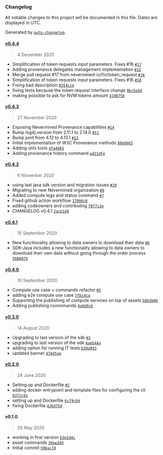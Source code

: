 ### Changelog

All notable changes to this project will be documented in this file. Dates are displayed in UTC.

Generated by [`auto-changelog`](https://github.com/CookPete/auto-changelog).

#### [v0.4.4](https://github.com/nevermined-io/cli/compare/v0.4.3...v0.4.4)

> 4 December 2020

- Simplification of token requests input parameters. Fixes #16 [`#17`](https://github.com/nevermined-io/cli/pull/17)
- Adding provenance delegates management implementation [`#15`](https://github.com/nevermined-io/cli/pull/15)
- Merge pull request #17 from nevermined-io/fix/token_request [`#16`](https://github.com/nevermined-io/cli/issues/16)
- Simplification of token requests input parameters. Fixes #16 [`#16`](https://github.com/nevermined-io/cli/issues/16)
- Fixing bad description [`9354cce`](https://github.com/nevermined-io/cli/commit/9354cce4268fb01bc49b7e9572307f1628ef783d)
- fixing tests because the token request interface change [`9bc5edd`](https://github.com/nevermined-io/cli/commit/9bc5edd2f94f99e87e1b6a311f64413c721f3b5a)
- making possible to ask for NVM tokens amount [`4198758`](https://github.com/nevermined-io/cli/commit/4198758a9bbeaf9f4ad1fb11657095d50d9daa97)

#### [v0.4.3](https://github.com/nevermined-io/cli/compare/v0.4.2...v0.4.3)

> 27 November 2020

- Exposing Nevermined Provenance capabilities  [`#14`](https://github.com/nevermined-io/cli/pull/14)
- Bump log4j.version from 2.11.1 to 2.14.0 [`#11`](https://github.com/nevermined-io/cli/pull/11)
- Bump junit from 4.12 to 4.13.1 [`#12`](https://github.com/nevermined-io/cli/pull/12)
- Initial implementation of W3C Provenance methods [`90e0665`](https://github.com/nevermined-io/cli/commit/90e066528b6a16bdf561ea658b7d131db68ac15f)
- Adding utils tools [`47a4065`](https://github.com/nevermined-io/cli/commit/47a4065849d5a6db4d92c9e2c83ed68871daa5b9)
- Adding provenance history command [`ed21dfe`](https://github.com/nevermined-io/cli/commit/ed21dfe17aabe29ad82fdfda50828b5b9fe44a66)

#### [v0.4.2](https://github.com/nevermined-io/cli/compare/v0.4.1...v0.4.2)

> 6 November 2020

- using last java sdk version and migration issues [`#10`](https://github.com/nevermined-io/cli/pull/10)
- Migrating to new Nevermined organization [`#9`](https://github.com/nevermined-io/cli/pull/9)
- Added compute logs and status command [`#7`](https://github.com/nevermined-io/cli/pull/7)
- Fixed github action workflow [`17098c8`](https://github.com/nevermined-io/cli/commit/17098c8d0f2ce9e0d1e0da5da111638421f18c12)
- adding codeowners and contributing [`f077c2e`](https://github.com/nevermined-io/cli/commit/f077c2e9dbdb87917dfeeadce0dafadd994346e9)
- CHANGELOG v0.4.1 [`2acb1d9`](https://github.com/nevermined-io/cli/commit/2acb1d9049f2bbb31abd9bc069fffac2e4cb964a)

#### [v0.4.1](https://github.com/nevermined-io/cli/compare/v0.4.0...v0.4.1)

> 15 September 2020

- New functionality allowing to data owners to download their data [`#6`](https://github.com/nevermined-io/cli/pull/6)
- SDK-Java includes a new functionality allowing to data owners to download their own data without going through the order process [`5b80879`](https://github.com/nevermined-io/cli/commit/5b808791980f7425b4833d3f620e28f7f3065c42)

#### [v0.4.0](https://github.com/nevermined-io/cli/compare/v0.3.0...v0.4.0)

> 10 September 2020

- Compute use case + commands refactor [`#5`](https://github.com/nevermined-io/cli/pull/5)
- adding e2e compute use case [`7fbc4ca`](https://github.com/nevermined-io/cli/commit/7fbc4cac8e466cb25c94149c7a1b1c6f0c3efd45)
- Supporting the publishing of compute services on top of assets [`58b3b06`](https://github.com/nevermined-io/cli/commit/58b3b060db2157de1e930cac4dce35bc0f13caa8)
- Adding publishing commmands [`4a6d0cb`](https://github.com/nevermined-io/cli/commit/4a6d0cb379324a9c11f21f6e4f56c35001032bab)

#### [v0.3.0](https://github.com/nevermined-io/cli/compare/v0.2.0...v0.3.0)

> 14 August 2020

- Upgrading to last version of the sdk [`#3`](https://github.com/nevermined-io/cli/pull/3)
- upgrading to last version of the sdk [`4aeb44a`](https://github.com/nevermined-io/cli/commit/4aeb44a99bdfb6fdae5d6989a60bc069d8a130f2)
- adding option for running IT tests [`b30a993`](https://github.com/nevermined-io/cli/commit/b30a993b23666cf44fa02fe2f9e490496637a661)
- updated banner [`47b65ae`](https://github.com/nevermined-io/cli/commit/47b65ae486b7a968ecb48a9a484f0831135d36a9)

#### [v0.2.0](https://github.com/nevermined-io/cli/compare/v0.1.0...v0.2.0)

> 24 June 2020

- Setting up and Dockerfile [`#2`](https://github.com/nevermined-io/cli/pull/2)
- adding docker entrypoint and template files for configuring the cli [`6372c91`](https://github.com/nevermined-io/cli/commit/6372c910aad629e67facbaf006ac9aa8aafcbf46)
- setting up and Dockerfile [`6cf9c04`](https://github.com/nevermined-io/cli/commit/6cf9c04ce6653dca0236c3178c08710440d8c6af)
- fixing Dockerfile [`426d75d`](https://github.com/nevermined-io/cli/commit/426d75d65ae6add0b014712a986cd99ec0241daa)

#### v0.1.0

> 26 May 2020

- working in first version [`b3e5d4c`](https://github.com/nevermined-io/cli/commit/b3e5d4ca50fd421888c317a1b95b552e4ac08e2a)
- asset commands [`39ae2dd`](https://github.com/nevermined-io/cli/commit/39ae2ddfae4d547510a2a4a212b646896039d86d)
- Initial commit [`596ac7d`](https://github.com/nevermined-io/cli/commit/596ac7dc286c60e9404ecf14f9df958a2f304ebf)
